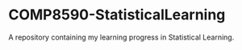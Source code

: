 # COMP8590-StatisticalLearning
A repository containing my learning progress in Statistical Learning.
